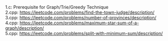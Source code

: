 1.c: Prerequisite for Graph/Trie/Greedy Technique<br/>
2.cpp: https://leetcode.com/problems/find-the-town-judge/description/<br/>
3.cpp: https://leetcode.com/problems/number-of-provinces/description/<br/>
4.cpp: https://leetcode.com/problems/maximum-star-sum-of-a-graph/description/<br/>
5.cpp: https://leetcode.com/problems/split-with-minimum-sum/description/
